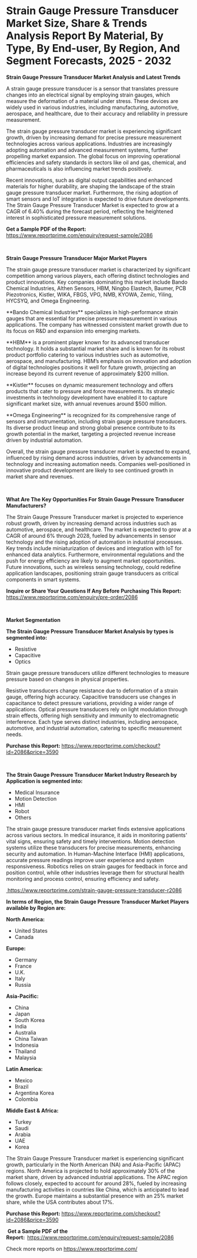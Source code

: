 <p><h1>Strain Gauge Pressure Transducer Market Size, Share & Trends Analysis Report By Material, By Type, By End-user, By Region, And Segment Forecasts, 2025 - 2032</h1></p><p><strong>Strain Gauge Pressure Transducer Market Analysis and Latest Trends</strong></p>
<p><p>A strain gauge pressure transducer is a sensor that translates pressure changes into an electrical signal by employing strain gauges, which measure the deformation of a material under stress. These devices are widely used in various industries, including manufacturing, automotive, aerospace, and healthcare, due to their accuracy and reliability in pressure measurement.</p><p>The strain gauge pressure transducer market is experiencing significant growth, driven by increasing demand for precise pressure measurement technologies across various applications. Industries are increasingly adopting automation and advanced measurement systems, further propelling market expansion. The global focus on improving operational efficiencies and safety standards in sectors like oil and gas, chemical, and pharmaceuticals is also influencing market trends positively.</p><p>Recent innovations, such as digital output capabilities and enhanced materials for higher durability, are shaping the landscape of the strain gauge pressure transducer market. Furthermore, the rising adoption of smart sensors and IoT integration is expected to drive future developments. The Strain Gauge Pressure Transducer Market is expected to grow at a CAGR of 6.40% during the forecast period, reflecting the heightened interest in sophisticated pressure measurement solutions.</p></p>
<p><strong>Get a Sample PDF of the Report:&nbsp;</strong> <a href="https://www.reportprime.com/enquiry/request-sample/2086?utm_campaign=3167&utm_medium=2&utm_source=Github&utm_content=ia&utm_term=18032025&utm_id=strain-gauge-pressure-transducer">https://www.reportprime.com/enquiry/request-sample/2086</a></p>
<p>&nbsp;</p>
<p><strong>Strain Gauge Pressure Transducer Major Market Players</strong></p>
<p><p>The strain gauge pressure transducer market is characterized by significant competition among various players, each offering distinct technologies and product innovations. Key companies dominating this market include Bando Chemical Industries, Althen Sensors, HBM, Ningbo Elastech, Baumer, PCB Piezotronics, Kistler, WIKA, FBGS, VPG, NMB, KYOWA, Zemic, Yiling, HYCSYQ, and Omega Engineering.</p><p>**Bando Chemical Industries** specializes in high-performance strain gauges that are essential for precise pressure measurement in various applications. The company has witnessed consistent market growth due to its focus on R&D and expansion into emerging markets.</p><p>**HBM** is a prominent player known for its advanced transducer technology. It holds a substantial market share and is known for its robust product portfolio catering to various industries such as automotive, aerospace, and manufacturing. HBM’s emphasis on innovation and adoption of digital technologies positions it well for future growth, projecting an increase beyond its current revenue of approximately $200 million.</p><p>**Kistler** focuses on dynamic measurement technology and offers products that cater to pressure and force measurements. Its strategic investments in technology development have enabled it to capture significant market size, with annual revenues around $500 million.</p><p>**Omega Engineering** is recognized for its comprehensive range of sensors and instrumentation, including strain gauge pressure transducers. Its diverse product lineup and strong global presence contribute to its growth potential in the market, targeting a projected revenue increase driven by industrial automation.</p><p>Overall, the strain gauge pressure transducer market is expected to expand, influenced by rising demand across industries, driven by advancements in technology and increasing automation needs. Companies well-positioned in innovative product development are likely to see continued growth in market share and revenues.</p></p>
<p>&nbsp;</p>
<p><strong>What Are The Key Opportunities For Strain Gauge Pressure Transducer Manufacturers?</strong></p>
<p><p>The Strain Gauge Pressure Transducer market is projected to experience robust growth, driven by increasing demand across industries such as automotive, aerospace, and healthcare. The market is expected to grow at a CAGR of around 6% through 2028, fueled by advancements in sensor technology and the rising adoption of automation in industrial processes. Key trends include miniaturization of devices and integration with IoT for enhanced data analytics. Furthermore, environmental regulations and the push for energy efficiency are likely to augment market opportunities. Future innovations, such as wireless sensing technology, could redefine application landscapes, positioning strain gauge transducers as critical components in smart systems.</p></p>
<p><strong>Inquire or Share Your Questions If Any Before Purchasing This Report:</strong> <a href="https://www.reportprime.com/enquiry/pre-order/2086?utm_campaign=3167&utm_medium=2&utm_source=Github&utm_content=ia&utm_term=18032025&utm_id=strain-gauge-pressure-transducer">https://www.reportprime.com/enquiry/pre-order/2086</a></p>
<p>&nbsp;</p>
<p><strong>Market Segmentation</strong></p>
<p><strong>The Strain Gauge Pressure Transducer Market Analysis by types is segmented into:</strong></p>
<p><ul><li>Resistive</li><li>Capacitive</li><li>Optics</li></ul></p>
<p><p>Strain gauge pressure transducers utilize different technologies to measure pressure based on changes in physical properties. </p><p>Resistive transducers change resistance due to deformation of a strain gauge, offering high accuracy. Capacitive transducers use changes in capacitance to detect pressure variations, providing a wider range of applications. Optical pressure transducers rely on light modulation through strain effects, offering high sensitivity and immunity to electromagnetic interference. Each type serves distinct industries, including aerospace, automotive, and industrial automation, catering to specific measurement needs.</p></p>
<p><strong>Purchase this Report:&nbsp;</strong><a href="https://www.reportprime.com/checkout?id=2086&price=3590&utm_campaign=3167&utm_medium=2&utm_source=Github&utm_content=ia&utm_term=18032025&utm_id=strain-gauge-pressure-transducer">https://www.reportprime.com/checkout?id=2086&price=3590</a></p>
<p>&nbsp;</p>
<p><strong>The Strain Gauge Pressure Transducer Market Industry Research by Application is segmented into:</strong></p>
<p><ul><li>Medical Insurance</li><li>Motion Detection</li><li>HMI</li><li>Robot</li><li>Others</li></ul></p>
<p><p>The strain gauge pressure transducer market finds extensive applications across various sectors. In medical insurance, it aids in monitoring patients' vital signs, ensuring safety and timely interventions. Motion detection systems utilize these transducers for precise measurements, enhancing security and automation. In Human-Machine Interface (HMI) applications, accurate pressure readings improve user experience and system responsiveness. Robotics relies on strain gauges for feedback in force and position control, while other industries leverage them for structural health monitoring and process control, ensuring efficiency and safety.</p></p>
<p><a href="https://www.reportprime.com/strain-gauge-pressure-transducer-r2086?utm_campaign=3167&utm_medium=2&utm_source=Github&utm_content=ia&utm_term=18032025&utm_id=strain-gauge-pressure-transducer">&nbsp;https://www.reportprime.com/strain-gauge-pressure-transducer-r2086</a></p>
<p><strong>In terms of Region, the Strain Gauge Pressure Transducer Market Players available by Region are:</strong></p>
<p>
    <p> <strong> North America: </strong>
        <ul>
            <li>United States</li>
            <li>Canada</li>
        </ul>
        </p> 
    <p> <strong> Europe: </strong>
        <ul>
            <li>Germany</li>
            <li>France</li>
            <li>U.K.</li>
            <li>Italy</li>
            <li>Russia</li>
        </ul>
        </p> 
    <p> <strong> Asia-Pacific: </strong>
        <ul>
            <li>China</li>
            <li>Japan</li>
            <li>South Korea</li>
            <li>India</li>
            <li>Australia</li>
            <li>China Taiwan</li>
            <li>Indonesia</li>
            <li>Thailand</li>
            <li>Malaysia</li>
        </ul>
        </p> 
    <p> <strong> Latin America: </strong>
        <ul>
            <li>Mexico</li>
            <li>Brazil</li>
            <li>Argentina Korea</li>
            <li>Colombia</li>
        </ul>
        </p> 
    <p> <strong> Middle East & Africa: </strong>
        <ul>
            <li>Turkey</li>
            <li>Saudi</li>
            <li>Arabia</li>
            <li>UAE</li>
            <li>Korea</li>
        </ul>
    </p>
    </p>
<p><p>The Strain Gauge Pressure Transducer market is experiencing significant growth, particularly in the North American (NA) and Asia-Pacific (APAC) regions. North America is projected to hold approximately 30% of the market share, driven by advanced industrial applications. The APAC region follows closely, expected to account for around 28%, fueled by increasing manufacturing activities in countries like China, which is anticipated to lead the growth. Europe maintains a substantial presence with an 25% market share, while the USA contributes about 17%.</p></p>
<p><strong>Purchase this Report: </strong><a href="https://www.reportprime.com/checkout?id=2086&price=3590&utm_campaign=3167&utm_medium=2&utm_source=Github&utm_content=ia&utm_term=18032025&utm_id=strain-gauge-pressure-transducer">https://www.reportprime.com/checkout?id=2086&price=3590</a></p>
<p>&nbsp;<strong>Get a Sample PDF of the Report:&nbsp;&nbsp;</strong><a href="https://www.reportprime.com/enquiry/request-sample/2086?utm_campaign=3167&utm_medium=2&utm_source=Github&utm_content=ia&utm_term=18032025&utm_id=strain-gauge-pressure-transducer">https://www.reportprime.com/enquiry/request-sample/2086</a></p>
<p><strong></strong></p>
<p>Check more reports on <a href="https://www.reportprime.com/?utm_campaign=3167&utm_medium=2&utm_source=Github&utm_content=ia&utm_term=18032025&utm_id=strain-gauge-pressure-transducer">https://www.reportprime.com/</a></p>
